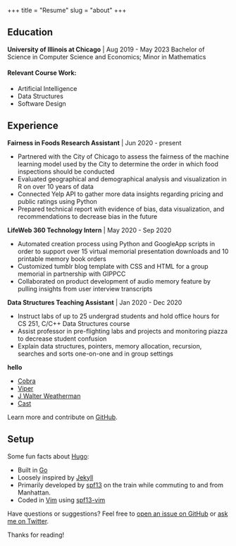 +++
title = "Resume"
slug = "about"
+++

## Education
**University of Illinois at Chicago** | Aug 2019 - May 2023
Bachelor of Science in Computer Science and Economics; Minor in Mathematics
#### Relevant Course Work:
* Artificial Intelligence
* Data Structures
* Software Design
## Experience
**Fairness in Foods Research Assistant** | Jun 2020 - present
* Partnered with the City of Chicago to assess the fairness of the machine learning model used by the City to determine the order in which food inspections should be conducted
* Evaluated geographical and demographical analysis and visualization in R on over 10 years of data
* Connected Yelp API to gather more data insights regarding pricing and public ratings using Python
* Prepared technical report with evidence of bias, data visualization, and recommendations to decrease bias in the future

**LifeWeb 360 Technology Intern** | May 2020 - Sep 2020
* Automated creation process using Python and GoogleApp scripts in order to support over 15 virtual memorial presentation downloads and 10 printable memory book orders
* Customized tumblr blog template with CSS and HTML for a group memorial in partnership with GIPPCC
* Collaborated on product development of audio memory feature by pulling insights from user interview transcripts

**Data Structures Teaching Assistant** | Jan 2020 - Dec 2020
* Instruct labs of up to 25 undergrad students and hold office hours for CS 251, C/C++ Data Structures course
* Assist professor in pre-flighting labs and projects and monitoring piazza to decrease student confusion
* Explain data structures, pointers, memory allocation, recursion, searches and sorts one-on-one and in group settings

**hello**
* [Cobra](https://github.com/spf13/cobra)
* [Viper](https://github.com/spf13/viper)
* [J Walter Weatherman](https://github.com/spf13/jWalterWeatherman)
* [Cast](https://github.com/spf13/cast)

Learn more and contribute on [GitHub](https://github.com/spf13).

## Setup

Some fun facts about [Hugo](http://gohugo.io/):

* Built in [Go](http://golang.org/)
* Loosely inspired by [Jekyll](http://jekyllrb.com/)
* Primarily developed by [spf13](http://spf13.com/) on the train while commuting to and from Manhattan.
* Coded in [Vim](http://vim.org) using [spf13-vim](http://vim.spf13.com/)

Have questions or suggestions? Feel free to [open an issue on GitHub](https://github.com/spf13/hugo/issues/new) or [ask me on Twitter](https://twitter.com/spf13).

Thanks for reading!
